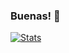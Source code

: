 ### Buenas! 👋

[![Stats](https://github-readme-stats.vercel.app/api?username=cristobalstrange&theme=synthwave&hide_rank=true)](https://github.com/cristobalstrange/github-readme-stats)
<!--
**cristobalstrange/cristobalstrange** is a ✨ _special_ ✨ repository because its `README.md` (this file) appears on your GitHub profile.

Here are some ideas to get you started:

- 🔭 I’m currently working on ...
- 🌱 I’m currently learning ...
- 👯 I’m looking to collaborate on ...
- 🤔 I’m looking for help with ...
- 💬 Ask me about ...
- 📫 How to reach me: ...
- 😄 Pronouns: ...
- ⚡ Fun fact: ...
-->
